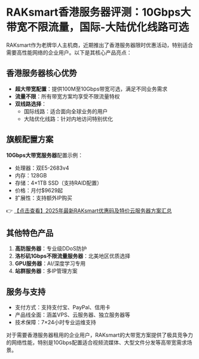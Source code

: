 # RAKsmart香港服务器评测：10Gbps大带宽不限流量，国际-大陆优化线路可选

RAKsmart作为老牌华人主机商，近期推出了香港服务器限时优惠活动，特别适合需要高性能网络的企业用户。以下是其核心产品亮点：

## 香港服务器核心优势

- **超大带宽配置**：提供100M至10Gbps带宽可选，满足不同业务需求
- **流量不限**：所有带宽方案均享受不限流量特权
- **双线路选择**：
  - 国际线路：适合面向全球业务的用户
  - 大陆优化线路：针对内地访问特别优化

## 旗舰配置方案

**10Gbps大带宽服务器**配置示例：
- 处理器：双E5-2683v4
- 内存：128GB
- 存储：4×1TB SSD（支持RAID配置）
- 价格：月付$9629起
- 扩展性：支持额外IP购买

👉 [【点击查看】2025年最新RAKsmart优惠码及特价云服务器方案汇总](https://bit.ly/raksmart)

## 其他特色产品

1. **高防服务器**：专业级DDoS防护
2. **洛杉矶1Gbps不限流量服务器**：北美地区优质选择
3. **GPU服务器**：AI/深度学习专用
4. **站群服务器**：多IP管理方案

## 服务与支持

- 支付方式：支持支付宝、PayPal、信用卡
- 产品线全面：涵盖VPS、云服务器、独立服务器等
- 技术保障：7×24小时专业运维支持

对于需要香港服务器租用的企业用户，RAKsmart的大带宽方案提供了极具竞争力的网络性能，特别是10Gbps配置适合视频流媒体、大型文件分发等高带宽需求场景。